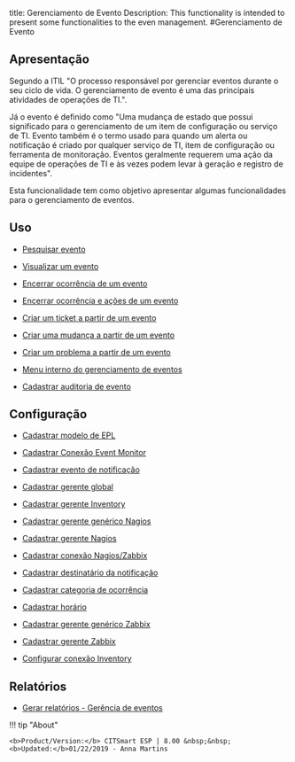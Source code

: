 title: Gerenciamento de Evento
Description: This functionality is intended to present some functionalities to the even management.
#Gerenciamento de Evento

Apresentação
----------------

Segundo a ITIL "O processo responsável por gerenciar eventos durante o seu ciclo de vida. O gerenciamento de evento é uma das principais atividades de operações de TI.".

Já o evento é definido como "Uma mudança de estado que possui significado para o gerenciamento de um item de configuração ou serviço de TI. Evento também é o termo usado para quando um alerta ou notificação é criado por qualquer serviço de TI, item de configuração ou ferramenta de monitoração. Eventos geralmente requerem uma ação da equipe de operações de TI e às vezes podem levar à geração e registro de incidentes".

Esta funcionalidade tem como objetivo apresentar algumas funcionalidades para o gerenciamento de eventos.

Uso
-------

- [Pesquisar evento](/pt-br/citsmart-esp-8/processes/event/use/search-event.html)

- [Visualizar um evento](/pt-br/citsmart-esp-8/processes/event/use/view-event.html)

- [Encerrar ocorrência de um evento](/pt-br/citsmart-esp-8/processes/event/use/close-event-occurrence.html)

- [Encerrar ocorrência e ações de um evento](/pt-br/citsmart-esp-8/processes/event/use/close-occurences-and-actions.html)

- [Criar um ticket a partir de um evento](/pt-br/citsmart-esp-8/processes/event/use/create-ticket-from-an-event.html)

- [Criar uma mudança a partir de um evento](/pt-br/citsmart-esp-8/processes/event/use/create-change-from-an-event.html)

- [Criar um problema a partir de um evento](/pt-br/citsmart-esp-8/processes/event/use/create-a-problem-from-an-event.html)

- [Menu interno do gerenciamento de eventos](/pt-br/citsmart-esp-8/processes/event/use/internal-menu-of-event.html)

- [Cadastrar auditoria de evento](/pt-br/citsmart-esp-8/processes/event/use/register-event-audit.html)

Configuração
-----------------

- [Cadastrar modelo de EPL](/pt-br/citsmart-esp-8/processes/event/configuration/register-epl-template.html)

- [Cadastrar Conexão Event Monitor](/pt-br/citsmart-esp-8/processes/event/configuration/register-event-monitor-connection.html)

- [Cadastrar evento de notificação](/pt-br/citsmart-esp-8/processes/event/configuration/register-event-notification.html)

- [Cadastrar gerente global](/pt-br/citsmart-esp-8/processes/event/configuration/register-global-manager.html)

- [Cadastrar gerente Inventory](/pt-br/citsmart-esp-8/processes/event/configuration/register-inventory-manager.html)

- [Cadastrar gerente genérico Nagios](/pt-br/site/citsmart-esp-8/processes/event/configuration/register-nagios-generic-manager.html)

- [Cadastrar gerente Nagios](/pt-br/citsmart-esp-8/processes/event/configuration/register-nagios-manager.html)

- [Cadastrar conexão Nagios/Zabbix](/pt-br/citsmart-esp-8/processes/event/configuration/register-nagios-zabbix-connection.html)

- [Cadastrar destinatário da notificação](/pt-br/citsmart-esp-8/processes/event/configuration/register-notification-recipient.html)

- [Cadastrar categoria de ocorrência](/pt-br/citsmart-esp-8/processes/event/configuration/register-occurence-category.html)

- [Cadastrar horário](/pt-br/citsmart-esp-8/processes/event/configuration/register-time.html)

- [Cadastrar gerente genérico Zabbix](/pt-br/citsmart-esp-8/processes/event/configuration/register-zabbix-generic-manager.html)

- [Cadastrar gerente Zabbix](/pt-br/citsmart-esp-8/processes/event/configuration/register-zabbix-manager.html)

- [Configurar conexão Inventory](/pt-br/citsmart-esp-8/processes/event/configuration/set-inventory-connection.html)

Relatórios
-----------

- [Gerar relatórios - Gerência de eventos](/pt-br/citsmart-esp-8/processes/event/configuration/generate-reports-event-management.html)


!!! tip "About"

    <b>Product/Version:</b> CITSmart ESP | 8.00 &nbsp;&nbsp;
    <b>Updated:</b>01/22/2019 - Anna Martins

